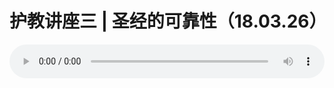 # 护教讲座三 | 圣经的可靠性（18.03.26）

<audio style="width: 100%;" preload="false" controls controlslist="nodownload"><source src="//cdn.wechat.edu.pl/audio/mp3/old/23594.mp3" type="audio/mpeg">Your browser does not support the audio element.</audio>


